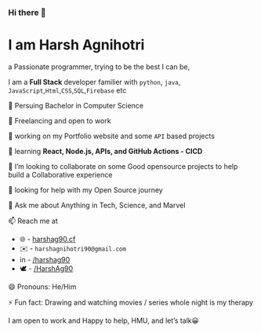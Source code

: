 ### Hi there 👋
# I am Harsh Agnihotri
a Passionate programmer, trying to be the best I can be, 

I am a **Full Stack** developer familier with  `python`, `java`, `JavaScript`,`Html`,`CSS`,`SQL`,`Firebase` etc

🏫 Persuing Bachelor in Computer Science

🏢 Freelancing and open to work

🔭 working on my Portfolio website and some `API` based projects

🌱 learning **React, Node.js, APIs, and GitHub Actions - CICD**

👯 I’m looking to collaborate on some Good opensource projects to help build a Collaborative experience

🤔 looking for help with my Open Source journey

💬 Ask me about Anything in Tech, Science, and Marvel 

📫 Reach me at 
  - 🌐 - [harshag90.cf](https://www.harshag90.cf)
  - ✉️ - `harshagnihotri90@gmail.com`
  - in  - [/harshag90](https://www.linkedin.com/in/harshag90/)
  - 🕊️ - [/HarshAg90](https://twitter.com/HarshAg90)
  
😄 Pronouns: He/Him

⚡ Fun fact: Drawing and watching movies / series whole night is my therapy

I am open to work and Happy to help, HMU, and let’s talk😀




